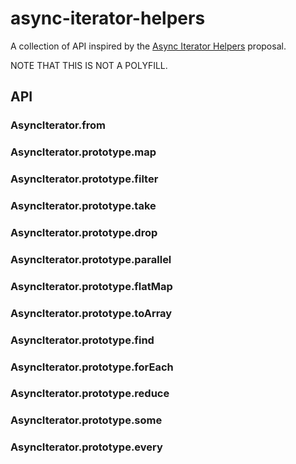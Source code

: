 # async-iterator-helpers

A collection of API inspired by the [Async Iterator Helpers](https://github.com/tc39/proposal-async-iterator-helpers) proposal.

NOTE THAT THIS IS NOT A POLYFILL.

## API

### AsyncIterator.from

### AsyncIterator.prototype.map

### AsyncIterator.prototype.filter

### AsyncIterator.prototype.take

### AsyncIterator.prototype.drop

### AsyncIterator.prototype.parallel

### AsyncIterator.prototype.flatMap

### AsyncIterator.prototype.toArray

### AsyncIterator.prototype.find

### AsyncIterator.prototype.forEach

### AsyncIterator.prototype.reduce

### AsyncIterator.prototype.some

### AsyncIterator.prototype.every

